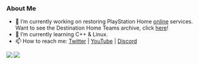 ### About Me

- 🔭 I’m currently working on restoring PlayStation Home [online](https://youtu.be/D7LQP5SDUjU) services. Want to see the Destination Home Teams archive, click [here](https://github.com/NagatoDEV/PlayStation-Home-Master-Archive)!
- 🧠 I’m currently learning C++ & Linux. 
- 📫 How to reach me: [Twitter](https://www.youtube.com/channel/UCXgz1g5ET8Un9gax-nGMjMw) | [YouTube](https://www.youtube.com/channel/UCXgz1g5ET8Un9gax-nGMjMw) | [Discord](https://discord.com/invite/nhH6vpX)
    

<div>
<a href="https://github-readme-stats.vercel.app/apiusername=NagatoDevi&count_private=true&show_icons=true&include_all_commits=true">
  <img  align="left" src="https://github-readme-stats.vercel.app/api?username=NagatoDev&count_private=true&show_icons=true&include_all_commits=true" />
</a>
<a href="https://github-readme-stats.vercel.app/api/top-langs/?username=NagatoDev&hide=javascript,php,html&layout=compact">
  <img align="left" src="https://github-readme-stats.vercel.app/api/top-langs/?username=NagatoDev&hide=javascript,php,html&layout=compact" />
</a>
</div>
